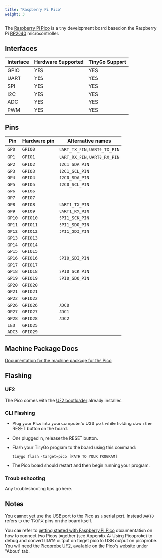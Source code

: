```yaml
---
title: "Raspberry Pi Pico"
weight: 3
---
```


The [Raspberry Pi Pico](https://www.raspberrypi.org/products/raspberry-pi-pico/) is a tiny development board based on the Raspberry Pi [RP2040](https://datasheets.raspberrypi.org/rp2040/rp2040-datasheet.pdf) microcontroller.

## Interfaces

| Interface | Hardware Supported | TinyGo Support |
| --------- | ------------- | ----- |
| GPIO      | YES | YES |
| UART      | YES | YES |
| SPI      | YES | YES |
| I2C      | YES | YES |
| ADC      | YES | YES |
| PWM      | YES | YES |

## Pins

| Pin               | Hardware pin | Alternative names |
| ----------------- | ------------ | ----------------- |
| `GP0`             | `GPIO0`      | `UART_TX_PIN`, `UART0_TX_PIN` |
| `GP1`             | `GPIO1`      | `UART_RX_PIN`, `UART0_RX_PIN` |
| `GP2`             | `GPIO2`      | `I2C1_SDA_PIN`    |
| `GP3`             | `GPIO3`      | `I2C1_SCL_PIN`    |
| `GP4`             | `GPIO4`      | `I2C0_SDA_PIN`    |
| `GP5`             | `GPIO5`      | `I2C0_SCL_PIN`    |
| `GP6`             | `GPIO6`      |                   |
| `GP7`             | `GPIO7`      |                   |
| `GP8`             | `GPIO8`      | `UART1_TX_PIN`    |
| `GP9`             | `GPIO9`      | `UART1_RX_PIN`    |
| `GP10`            | `GPIO10`     | `SPI1_SCK_PIN`    |
| `GP11`            | `GPIO11`     | `SPI1_SDO_PIN`    |
| `GP12`            | `GPIO12`     | `SPI1_SDI_PIN`    |
| `GP13`            | `GPIO13`     |                   |
| `GP14`            | `GPIO14`     |                   |
| `GP15`            | `GPIO15`     |                   |
| `GP16`            | `GPIO16`     | `SPI0_SDI_PIN`    |
| `GP17`            | `GPIO17`     |                   |
| `GP18`            | `GPIO18`     | `SPI0_SCK_PIN`    |
| `GP19`            | `GPIO19`     | `SPI0_SDO_PIN`    |
| `GP20`            | `GPIO20`     |                   |
| `GP21`            | `GPIO21`     |                   |
| `GP22`            | `GPIO22`     |                   |
| `GP26`            | `GPIO26`     | `ADC0`            |
| `GP27`            | `GPIO27`     | `ADC1`            |
| `GP28`            | `GPIO28`     | `ADC2`            |
| `LED`             | `GPIO25`     |                   |
| `ADC3`            | `GPIO29`     |                   |

## Machine Package Docs

[Documentation for the machine package for the Pico](../machine/pico)

## Flashing

### UF2

The Pico comes with the [UF2 bootloader](https://github.com/Microsoft/uf2) already installed.

### CLI Flashing

- Plug your Pico into your computer's USB port while holding down the RESET button on the board.
- One plugged in, release the RESET button.
- Flash your TinyGo program to the board using this command:

    ```shell
    tinygo flash -target=pico [PATH TO YOUR PROGRAM]
    ```

- The Pico board should restart and then begin running your program.

### Troubleshooting

Any troubleshooting tips go here.

## Notes

You cannot yet use the USB port to the Pico as a serial port. Instead `UART0` refers to the TX/RX pins on the board itself.

You can refer to [getting started with Raspberry Pi Pico](https://datasheets.raspberrypi.org/pico/getting-started-with-pico.pdf) documentation on how to connect two Picos together (see Appendix A: Using Picoprobe) to debug and convert `UART0` output on target pico to USB output on picoprobe. You will need the [Picoprobe UF2](https://www.raspberrypi.org/documentation/rp2040/getting-started/#board-specifications), available on the Pico's website under "About" tab.
